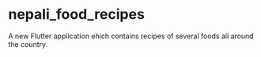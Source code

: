 # nepali_food_recipes

A new Flutter application ehich contains recipes of several foods all around the country.


